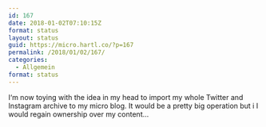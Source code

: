 ```yaml
---
id: 167
date: 2018-01-02T07:10:15Z
format: status
layout: status
guid: https://micro.hartl.co/?p=167
permalink: /2018/01/02/167/
categories:
  - Allgemein
format: status
---
```

I‘m now toying with the idea in my head to import my whole Twitter and Instagram archive to my micro blog. It would be a pretty big operation but i I would regain ownership over my content&#8230;